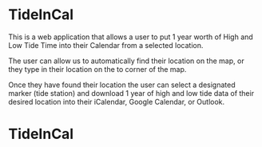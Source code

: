 # TideInCal
This is a web application that allows a user to put 1 year
worth of High and Low Tide Time into their Calendar from a selected location.

The user can allow us to automatically find their location
on the map, or they type in their location on the to
corner of the map.

Once they have found their location the user can select a
designated marker (tide station) and download 1 year of high
and low tide data of their desired location into their
iCalendar, Google Calendar, or Outlook.
# TideInCal

